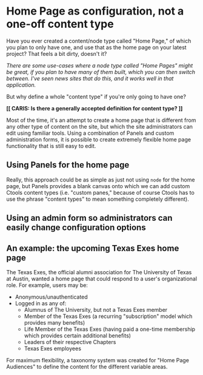 # Home Page as configuration, not a one-off content type

Have you ever created a content/node type called "Home Page," of which you plan
to only have one, and use that as the home page on your latest project? That
feels a bit dirty, doesn't it?

_There are some use-cases where a node type called "Home Pages" might be great,
if you plan to have many of them built, which you can then switch between. I've
seen news sites that do this, and it works well in that application._

But why define a whole "content type" if you're only going to have one?

**[[ CARIS: Is there a generally accepted definition for content type? ]]**

Most of the time, it's an attempt to create a home page that is different from
any other type of content on the site, but which the site administrators can
edit using familiar tools. Using a combination of Panels and custom
administration forms, it is possible to create extremely flexible home page
functionality that is still easy to edit.

## Using Panels for the home page

Really, this approach could be as simple as just not using `node` for the home
page, but Panels provides a blank canvas onto which we can add custom Ctools
content types (i.e. "custom panes," because of course Ctools has to use the
phrase "content types" to mean something completely different).

## Using an admin form so administrators can easily change configuration options

## An example: the upcoming Texas Exes home page

The Texas Exes, the official alumni association for The University of Texas at
Austin, wanted a home page that could respond to a user's organizational role.
For example, users may be:

- Anonymous/unauthenticated
- Logged in as any of:
  - Alumnus of The University, but not a Texas Exes member
  - Member of the Texas Exes (a recurring "subscription" model which provides many benefits)
  - Life Member of the Texas Exes (having paid a one-time membership which provides certain additional benefits)
  - Leaders of their respective Chapters
  - Texas Exes employees

For maximum flexibility, a taxonomy system was created for "Home Page Audiences"
to define the content for the different variable areas.